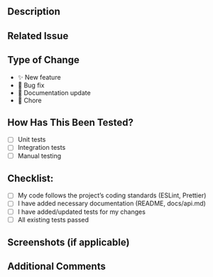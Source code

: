 <!-- Please provide a clear title and description for your pull request. -->

## Description

<!-- Describe the changes made in this PR and the motivation behind them. -->

## Related Issue

<!-- Link to the issue this PR addresses, if applicable. -->

## Type of Change

<!-- Please delete options that are not relevant. -->

* ✨ New feature
* 🐛 Bug fix
* 📝 Documentation update
* 🔧 Chore

## How Has This Been Tested?

<!-- Describe the tests that you ran to verify your changes. Provide instructions so we can reproduce. -->

* [ ] Unit tests
* [ ] Integration tests
* [ ] Manual testing

## Checklist:

* [ ] My code follows the project’s coding standards (ESLint, Prettier)
* [ ] I have added necessary documentation (README, docs/api.md)
* [ ] I have added/updated tests for my changes
* [ ] All existing tests passed

## Screenshots (if applicable)

<!-- Add screenshots to demonstrate UI changes or logs. -->

## Additional Comments

<!-- Any other information that reviewers should know. -->
